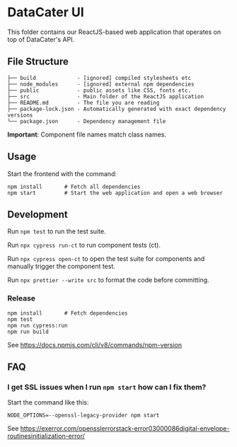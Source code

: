# DataCater UI

This folder contains our ReactJS-based web application that operates on
top of DataCater's API.

## File Structure

    ├── build             - [ignored] compiled stylesheets etc
    ├── node_modules      - [ignored] external npm dependencies
    ├── public            - public assets like CSS, fonts etc.
    ├── src               - Main folder of the ReactJS application
    ├── README.md         - The file you are reading
    ├── package-lock.json - Automatically generated with exact dependency versions
    └── package.json      - Dependency management file

**Important**: Component file names match class names.

## Usage

Start the frontend with the command:

```
npm install       # Fetch all dependencies
npm start         # Start the web application and open a web browser
```

## Development

Run `npm test` to run the test suite.

Run `npx cypress run-ct` to run component tests (ct).

Run `npx cypress open-ct` to open the test suite for components and manually trigger the component test.

Run `npx prettier --write src` to format the code before committing.

### Release
```
npm install       # Fetch dependencies
npm test
npm run cypress:run
npm run build
```

See https://docs.npmjs.com/cli/v8/commands/npm-version

## FAQ

### I get SSL issues when I run `npm start` how can I fix them?

Start the command like this:

    NODE_OPTIONS=--openssl-legacy-provider npm start

See https://exerror.com/opensslerrorstack-error03000086digital-envelope-routinesinitialization-error/

